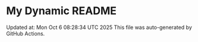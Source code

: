 # My Dynamic README
Updated at: Mon Oct  6 08:28:34 UTC 2025
This file was auto-generated by GitHub Actions.
